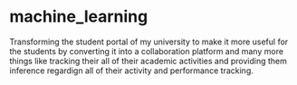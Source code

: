 # machine_learning
Transforming the student portal of my university to make it more useful for the students by converting it 
into a collaboration platform and many more things like tracking their all of their academic activities and providing them
inference regardign all of their activity and performance tracking.
